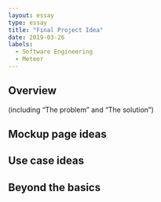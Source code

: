 ```yaml
---
layout: essay
type: essay
title: "Final Project Idea"
date: 2019-03-26
labels:
  - Software Engineering
  - Meteor
---
```


<h2>Overview</h2>

(including “The problem” and “The solution”)

<h2>Mockup page ideas</h2>

<h2>Use case ideas</h2>

<h2>Beyond the basics</h2>
